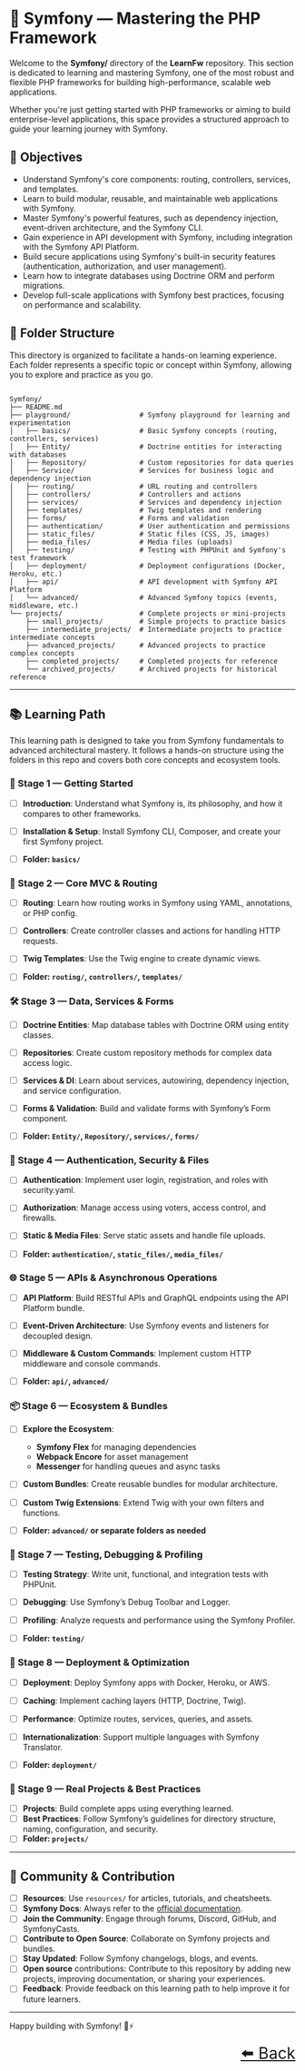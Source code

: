 # 🚀 Symfony — Mastering the PHP Framework

Welcome to the **Symfony/** directory of the **LearnFw** repository.
This section is dedicated to learning and mastering Symfony, one of the most robust and flexible PHP frameworks for building high-performance, scalable web applications.

Whether you're just getting started with PHP frameworks or aiming to build enterprise-level applications, this space provides a structured approach to guide your learning journey with Symfony.

## 🎯 Objectives
- Understand Symfony's core components: routing, controllers, services, and templates.
- Learn to build modular, reusable, and maintainable web applications with Symfony.
- Master Symfony's powerful features, such as dependency injection, event-driven architecture, and the Symfony CLI.
- Gain experience in API development with Symfony, including integration with the Symfony API Platform.
- Build secure applications using Symfony's built-in security features (authentication, authorization, and user management).
- Learn how to integrate databases using Doctrine ORM and perform migrations.
- Develop full-scale applications with Symfony best practices, focusing on performance and scalability.

## 📂 Folder Structure
This directory is organized to facilitate a hands-on learning experience. Each folder represents a specific topic or concept within Symfony, allowing you to explore and practice as you go.

```text

Symfony/
├── README.md
├── playground/                 # Symfony playground for learning and experimentation
│   ├── basics/                 # Basic Symfony concepts (routing, controllers, services)
│   ├── Entity/                 # Doctrine entities for interacting with databases
│   ├── Repository/             # Custom repositories for data queries
│   ├── Service/                # Services for business logic and dependency injection 
│   ├── routing/                # URL routing and controllers
│   ├── controllers/            # Controllers and actions
│   ├── services/               # Services and dependency injection
│   ├── templates/              # Twig templates and rendering
│   ├── forms/                  # Forms and validation
│   ├── authentication/         # User authentication and permissions
│   ├── static_files/           # Static files (CSS, JS, images)
│   ├── media_files/            # Media files (uploads)
│   ├── testing/                # Testing with PHPUnit and Symfony's test framework
│   ├── deployment/             # Deployment configurations (Docker, Heroku, etc.)
│   ├── api/                    # API development with Symfony API Platform
│   └── advanced/               # Advanced Symfony topics (events, middleware, etc.)
└── projects/                   # Complete projects or mini-projects
    ├── small_projects/         # Simple projects to practice basics
    ├── intermediate_projects/  # Intermediate projects to practice intermediate concepts
    ├── advanced_projects/      # Advanced projects to practice complex concepts
    ├── completed_projects/     # Completed projects for reference
    └── archived_projects/      # Archived projects for historical reference

```

---

## 📚 Learning Path

This learning path is designed to take you from Symfony fundamentals to advanced architectural mastery. It follows a hands-on structure using the folders in this repo and covers both core concepts and ecosystem tools.


### 🧭 Stage 1 — Getting Started
- [ ] **Introduction**: Understand what Symfony is, its philosophy, and how it compares to other frameworks.
- [ ] **Installation & Setup**: Install Symfony CLI, Composer, and create your first Symfony project.
- [ ] **Folder: `basics/`**


### 🧱 Stage 2 — Core MVC & Routing
- [ ] **Routing**: Learn how routing works in Symfony using YAML, annotations, or PHP config.
- [ ] **Controllers**: Create controller classes and actions for handling HTTP requests.
- [ ] **Twig Templates**: Use the Twig engine to create dynamic views.
- [ ] **Folder: `routing/`, `controllers/`, `templates/`**


### 🛠️ Stage 3 — Data, Services & Forms
- [ ] **Doctrine Entities**: Map database tables with Doctrine ORM using entity classes.
- [ ] **Repositories**: Create custom repository methods for complex data access logic.
- [ ] **Services & DI**: Learn about services, autowiring, dependency injection, and service configuration.
- [ ] **Forms & Validation**: Build and validate forms with Symfony’s Form component.
- [ ] **Folder: `Entity/`, `Repository/`, `services/`, `forms/`**


### 🔐 Stage 4 — Authentication, Security & Files
- [ ] **Authentication**: Implement user login, registration, and roles with security.yaml.
- [ ] **Authorization**: Manage access using voters, access control, and firewalls.
- [ ] **Static & Media Files**: Serve static assets and handle file uploads.
- [ ] **Folder: `authentication/`, `static_files/`, `media_files/`**


### 🌐 Stage 5 — APIs & Asynchronous Operations
- [ ] **API Platform**: Build RESTful APIs and GraphQL endpoints using the API Platform bundle.
- [ ] **Event-Driven Architecture**: Use Symfony events and listeners for decoupled design.
- [ ] **Middleware & Custom Commands**: Implement custom HTTP middleware and console commands.
- [ ] **Folder: `api/`, `advanced/`**


### 📦 Stage 6 — Ecosystem & Bundles
- [ ] **Explore the Ecosystem**:
  - **Symfony Flex** for managing dependencies
  - **Webpack Encore** for asset management
  - **Messenger** for handling queues and async tasks
- [ ] **Custom Bundles**: Create reusable bundles for modular architecture.
- [ ] **Custom Twig Extensions**: Extend Twig with your own filters and functions.
- [ ] **Folder: `advanced/` or separate folders as needed**


### 🧪 Stage 7 — Testing, Debugging & Profiling
- [ ] **Testing Strategy**: Write unit, functional, and integration tests with PHPUnit.
- [ ] **Debugging**: Use Symfony’s Debug Toolbar and Logger.
- [ ] **Profiling**: Analyze requests and performance using the Symfony Profiler.
- [ ] **Folder: `testing/`**


### 🚀 Stage 8 — Deployment & Optimization
- [ ] **Deployment**: Deploy Symfony apps with Docker, Heroku, or AWS.
- [ ] **Caching**: Implement caching layers (HTTP, Doctrine, Twig).
- [ ] **Performance**: Optimize routes, services, queries, and assets.
- [ ] **Internationalization**: Support multiple languages with Symfony Translator.
- [ ] **Folder: `deployment/`**


### 🧩 Stage 9 — Real Projects & Best Practices
- [ ] **Projects**: Build complete apps using everything learned.
- [ ] **Best Practices**: Follow Symfony’s guidelines for directory structure, naming, configuration, and security.
- [ ] **Folder: `projects/`**

---
## 🤝 Community & Contribution
- [ ] **Resources**: Use `resources/` for articles, tutorials, and cheatsheets.
- [ ] **Symfony Docs**: Always refer to the [official documentation](https://symfony.com/doc).
- [ ] **Join the Community**: Engage through forums, Discord, GitHub, and SymfonyCasts.
- [ ] **Contribute to Open Source**: Collaborate on Symfony projects and bundles.
- [ ] **Stay Updated**: Follow Symfony changelogs, blogs, and events.
- [ ] **Open source** contributions: Contribute to this repository by adding new projects, improving documentation, or sharing your experiences.
- [ ] **Feedback**: Provide feedback on this learning path to help improve it for future learners.

---
Happy building with Symfony! 🚀⚡

<div align="right" style="font-size: 2em;">
    <a href="../README.md">⬅️ Back</a>
</div>
